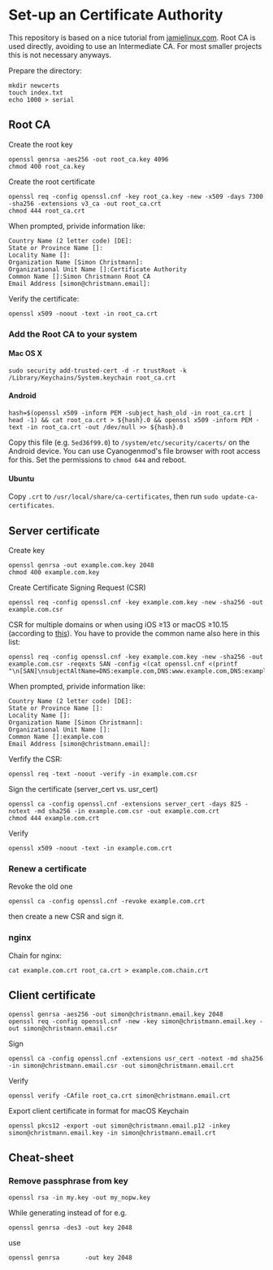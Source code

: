 # Set-up an Certificate Authority

This repository is based on a nice tutorial from [jamielinux.com][1]. Root CA is used directly, avoiding to use an Intermediate CA. For most smaller projects this is not necessary anyways.

Prepare the directory:

    mkdir newcerts
    touch index.txt
    echo 1000 > serial


## Root CA

Create the root key

    openssl genrsa -aes256 -out root_ca.key 4096
    chmod 400 root_ca.key

Create the root certificate

    openssl req -config openssl.cnf -key root_ca.key -new -x509 -days 7300 -sha256 -extensions v3_ca -out root_ca.crt
    chmod 444 root_ca.crt

When prompted, privide information like:

    Country Name (2 letter code) [DE]:
    State or Province Name []:
    Locality Name []:
    Organization Name [Simon Christmann]:
    Organizational Unit Name []:Certificate Authority
    Common Name []:Simon Christmann Root CA
    Email Address [simon@christmann.email]:

Verify the certificate:

    openssl x509 -noout -text -in root_ca.crt

### Add the Root CA to your system

#### Mac OS X

    sudo security add-trusted-cert -d -r trustRoot -k /Library/Keychains/System.keychain root_ca.crt

#### Android

    hash=$(openssl x509 -inform PEM -subject_hash_old -in root_ca.crt | head -1) && cat root_ca.crt > ${hash}.0 && openssl x509 -inform PEM -text -in root_ca.crt -out /dev/null >> ${hash}.0

Copy this file (e.g. `5ed36f99.0`) to `/system/etc/security/cacerts/` on the Android device. You can use Cyanogenmod's file browser with root access for this. Set the permissions to `chmod 644` and reboot.

#### Ubuntu

Copy `.crt` to `/usr/local/share/ca-certificates`, then run `sudo update-ca-certificates`.


## Server certificate

Create key

    openssl genrsa -out example.com.key 2048
    chmod 400 example.com.key

Create Certificate Signing Request (CSR)

    openssl req -config openssl.cnf -key example.com.key -new -sha256 -out example.com.csr

CSR for multiple domains or when using iOS ≥13 or macOS ≥10.15 (according to [this](https://support.apple.com/en-us/HT210176)). You have to provide the common name also here in this list:

    openssl req -config openssl.cnf -key example.com.key -new -sha256 -out example.com.csr -reqexts SAN -config <(cat openssl.cnf <(printf "\n[SAN]\nsubjectAltName=DNS:example.com,DNS:www.example.com,DNS:example.org,DNS:www.example.org"))

When prompted, privide information like:

    Country Name (2 letter code) [DE]:
    State or Province Name []:
    Locality Name []:
    Organization Name [Simon Christmann]:
    Organizational Unit Name []:
    Common Name []:example.com
    Email Address [simon@christmann.email]:

Verfify the CSR:

    openssl req -text -noout -verify -in example.com.csr

Sign the certificate (server_cert vs. usr_cert)

    openssl ca -config openssl.cnf -extensions server_cert -days 825 -notext -md sha256 -in example.com.csr -out example.com.crt
    chmod 444 example.com.crt

Verify

    openssl x509 -noout -text -in example.com.crt

### Renew a certificate

Revoke the old one

    openssl ca -config openssl.cnf -revoke example.com.crt

then create a new CSR and sign it.

### nginx

Chain for nginx:

    cat example.com.crt root_ca.crt > example.com.chain.crt

## Client certificate

    openssl genrsa -aes256 -out simon@christmann.email.key 2048
    openssl req -config openssl.cnf -new -key simon@christmann.email.key -out simon@christmann.email.csr

Sign

    openssl ca -config openssl.cnf -extensions usr_cert -notext -md sha256 -in simon@christmann.email.csr -out simon@christmann.email.crt

Verify

    openssl verify -CAfile root_ca.crt simon@christmann.email.crt

Export client certificate in format for macOS Keychain

    openssl pkcs12 -export -out simon@christmann.email.p12 -inkey simon@christmann.email.key -in simon@christmann.email.crt


## Cheat-sheet

### Remove passphrase from key

    openssl rsa -in my.key -out my_nopw.key

While generating instead of for e.g.

    openssl genrsa -des3 -out key 2048

use

    openssl genrsa       -out key 2048


[1]: https://jamielinux.com/docs/openssl-certificate-authority/introduction.html "OpenSSL Certificate Authority"
[2]: https://mnxsolutions.com/apache/removing-a-passphrase-from-an-ssl-key.html "Removing a passphrase from an SSL Key"
[3]: http://kb.kerio.com/product/kerio-connect/server-configuration/ssl-certificates/adding-trusted-root-certificates-to-the-server-1605.html "Adding trusted root certificates to the server"
[4]: http://nat.guyton.net/2012/01/20/adding-trusted-root-certificate-authorities-to-ios-ipad-iphone/ "Adding Trusted Root Certificate Authorities to iOS (iPad, iPhone)"
[5]: https://support.ssl.com/Knowledgebase/Article/View/19/0/der-vs-crt-vs-cer-vs-pem-certificates-and-how-to-convert-them "DER vs. CRT vs. CER vs. PEM Certificates and How To Convert Them"
[6]: https://blog.zencoffee.org/2013/04/creating-and-signing-an-ssl-cert-with-alternative-names/ "Creating and signing an SSL cert with alternative names"
[7]: http://apple.stackexchange.com/questions/8993/how-can-i-add-a-private-key-to-my-keychain "How can I add a private key to my keychain?"
[8]: http://wiki.pcprobleemloos.nl/android/cacert "Installing CAcert certificates on Android as 'system' credentials without lockscreen - instructions"
[9]: https://de.wikipedia.org/wiki/X.509#Dateinamenserweiterungen_für_Zertifikate "Dateinamenserweiterungen für Zertifikate"
[10]: https://deliciousbrains.com/ssl-certificate-authority-for-local-https-development/ "How to Create Your Own SSL Certificate Authority for Local HTTPS Development"
[11]: https://shellhacks.com/create-csr-openssl-without-prompt-non-interactive/ "HowTo: Create CSR using OpenSSL Without Prompt (Non-Interactive)"
[issue_1]: https://discussions.apple.com/thread/250723271?answerId=251404671022#251404671022 "Certificate Name does not match input"